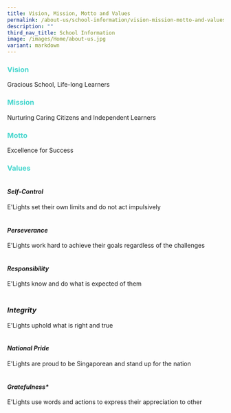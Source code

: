 ```yaml
---
title: Vision, Mission, Motto and Values
permalink: /about-us/school-information/vision-mission-motto-and-values/
description: ""
third_nav_title: School Information
image: /images/Home/about-us.jpg
variant: markdown
---
```

### <b><font color="#46d6ce">Vision</font></b>
	
Gracious School, Life-long Learners

### <b><font color="#46d6ce">Mission</font></b>

Nurturing Caring Citizens and Independent Learners


### <b><font color="#46d6ce">Motto</font></b>

Excellence for Success

### <b><font color="#46d6ce">Values</font></b>

#### <br>_**S**elf-Control_
E'Lights set their own limits and do not act impulsively

#### <br>_**P**erseverance_
E'Lights work hard to achieve their goals regardless of the challenges

#### <br>_**R**esponsibility_
E'Lights know and do what is expected of them

### <br>_**I**ntegrity_
E'Lights uphold what is right and true

#### <br>_**N**ational Pride_
E'Lights are proud to be Singaporean and stand up for the nation

#### <br>_**G**ratefulness*_<br>
E'Lights use words and actions to express their appreciation to other